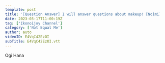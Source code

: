 ```yaml
---
template: post
title: '[Question Answer] I will answer questions about makeup! [Noimi]'
date: 2023-05-17T11:00:19Z
tag: ['Ikonoijoy Channel']
category: ['Not Equal Me']
author: auto 
videoID: E4VqC42EzOI
subTitle: E4VqC42EzOI.vtt
---
```

Ogi Hana